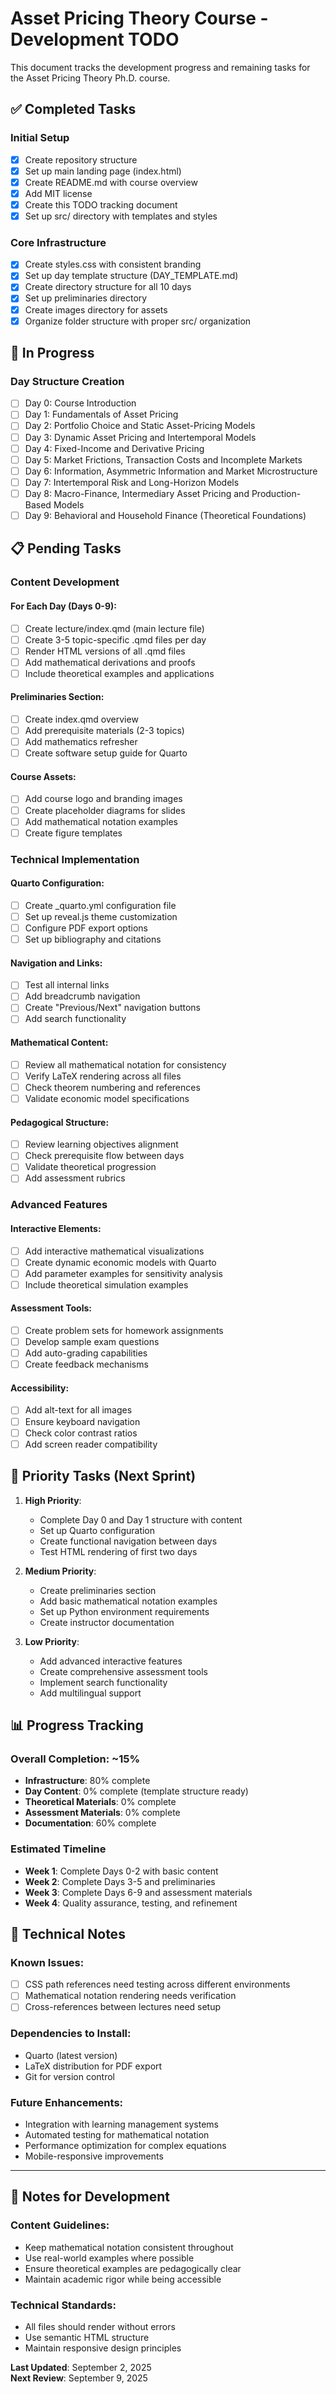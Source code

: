 # Asset Pricing Theory Course - Development TODO

This document tracks the development progress and remaining tasks for the Asset Pricing Theory Ph.D. course.

## ✅ Completed Tasks

### Initial Setup
- [x] Create repository structure
- [x] Set up main landing page (index.html)
- [x] Create README.md with course overview
- [x] Add MIT license
- [x] Create this TODO tracking document
- [x] Set up src/ directory with templates and styles

### Core Infrastructure
- [x] Create styles.css with consistent branding
- [x] Set up day template structure (DAY_TEMPLATE.md)
- [x] Create directory structure for all 10 days
- [x] Set up preliminaries directory
- [x] Create images directory for assets
- [x] Organize folder structure with proper src/ organization

## 🚧 In Progress

### Day Structure Creation
- [ ] Day 0: Course Introduction
- [ ] Day 1: Fundamentals of Asset Pricing
- [ ] Day 2: Portfolio Choice and Static Asset-Pricing Models
- [ ] Day 3: Dynamic Asset Pricing and Intertemporal Models
- [ ] Day 4: Fixed-Income and Derivative Pricing
- [ ] Day 5: Market Frictions, Transaction Costs and Incomplete Markets
- [ ] Day 6: Information, Asymmetric Information and Market Microstructure
- [ ] Day 7: Intertemporal Risk and Long-Horizon Models
- [ ] Day 8: Macro-Finance, Intermediary Asset Pricing and Production-Based Models
- [ ] Day 9: Behavioral and Household Finance (Theoretical Foundations)

## 📋 Pending Tasks

### Content Development

#### For Each Day (Days 0-9):
- [ ] Create lecture/index.qmd (main lecture file)
- [ ] Create 3-5 topic-specific .qmd files per day
- [ ] Render HTML versions of all .qmd files
- [ ] Add mathematical derivations and proofs
- [ ] Include theoretical examples and applications

#### Preliminaries Section:
- [ ] Create index.qmd overview
- [ ] Add prerequisite materials (2-3 topics)
- [ ] Add mathematics refresher
- [ ] Create software setup guide for Quarto

#### Course Assets:
- [ ] Add course logo and branding images
- [ ] Create placeholder diagrams for slides
- [ ] Add mathematical notation examples
- [ ] Create figure templates

### Technical Implementation

#### Quarto Configuration:
- [ ] Create _quarto.yml configuration file
- [ ] Set up reveal.js theme customization
- [ ] Configure PDF export options
- [ ] Set up bibliography and citations

#### Navigation and Links:
- [ ] Test all internal links
- [ ] Add breadcrumb navigation
- [ ] Create "Previous/Next" navigation buttons
- [ ] Add search functionality

#### Mathematical Content:
- [ ] Review all mathematical notation for consistency
- [ ] Verify LaTeX rendering across all files
- [ ] Check theorem numbering and references
- [ ] Validate economic model specifications

#### Pedagogical Structure:
- [ ] Review learning objectives alignment
- [ ] Check prerequisite flow between days
- [ ] Validate theoretical progression
- [ ] Add assessment rubrics

### Advanced Features

#### Interactive Elements:
- [ ] Add interactive mathematical visualizations
- [ ] Create dynamic economic models with Quarto
- [ ] Add parameter examples for sensitivity analysis
- [ ] Include theoretical simulation examples

#### Assessment Tools:
- [ ] Create problem sets for homework assignments
- [ ] Develop sample exam questions
- [ ] Add auto-grading capabilities
- [ ] Create feedback mechanisms

#### Accessibility:
- [ ] Add alt-text for all images
- [ ] Ensure keyboard navigation
- [ ] Check color contrast ratios
- [ ] Add screen reader compatibility

## 🎯 Priority Tasks (Next Sprint)

1. **High Priority**:
   - Complete Day 0 and Day 1 structure with content
   - Set up Quarto configuration
   - Create functional navigation between days
   - Test HTML rendering of first two days

2. **Medium Priority**:
   - Create preliminaries section
   - Add basic mathematical notation examples
   - Set up Python environment requirements
   - Create instructor documentation

3. **Low Priority**:
   - Add advanced interactive features
   - Create comprehensive assessment tools
   - Implement search functionality
   - Add multilingual support

## 📊 Progress Tracking

### Overall Completion: ~15%

- **Infrastructure**: 80% complete
- **Day Content**: 0% complete (template structure ready)
- **Theoretical Materials**: 0% complete
- **Assessment Materials**: 0% complete
- **Documentation**: 60% complete

### Estimated Timeline

- **Week 1**: Complete Days 0-2 with basic content
- **Week 2**: Complete Days 3-5 and preliminaries
- **Week 3**: Complete Days 6-9 and assessment materials
- **Week 4**: Quality assurance, testing, and refinement

## 🔧 Technical Notes

### Known Issues:
- [ ] CSS path references need testing across different environments
- [ ] Mathematical notation rendering needs verification
- [ ] Cross-references between lectures need setup

### Dependencies to Install:
- Quarto (latest version)
- LaTeX distribution for PDF export
- Git for version control

### Future Enhancements:
- Integration with learning management systems
- Automated testing for mathematical notation
- Performance optimization for complex equations
- Mobile-responsive improvements

---

## 📝 Notes for Development

### Content Guidelines:
- Keep mathematical notation consistent throughout
- Use real-world examples where possible
- Ensure theoretical examples are pedagogically clear
- Maintain academic rigor while being accessible

### Technical Standards:
- All files should render without errors
- Use semantic HTML structure
- Maintain responsive design principles

**Last Updated**: September 2, 2025  
**Next Review**: September 9, 2025
